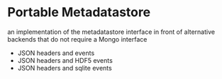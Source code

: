 # Portable Metadatastore

an implementation of the metadatastore interface in front of alternative
backends that do not require a Mongo interface

* JSON headers and events
* JSON headers and HDF5 events
* JSON headers and sqlite events
